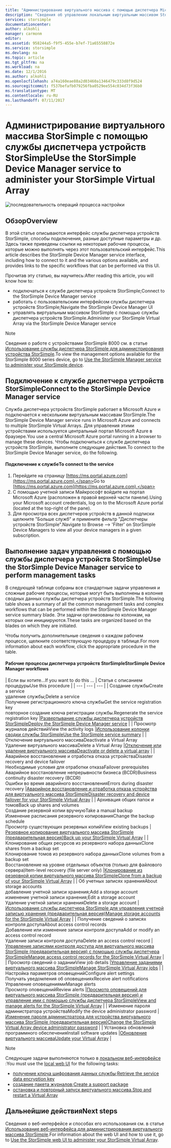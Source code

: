 ```yaml
---
title: "Администрирование виртуального массива с помощью диспетчера Microsoft Azure StorSimple | Документация Майкрософт"
description: "Сведения об управлении локальным виртуальным массивом StorSimple с помощью службы диспетчера устройств StorSimple на портале Azure."
services: storsimple
documentationcenter: 
author: alkohli
manager: carmonm
editor: 
ms.assetid: 958244a5-f9f5-455e-b7ef-71a65558872e
ms.service: storsimple
ms.devlang: na
ms.topic: article
ms.tgt_pltfrm: na
ms.workload: na
ms.date: 12/1/2016
ms.author: alkohli
ms.openlocfilehash: a74a160eae88a2d03460a1346479c333d8f9d524
ms.sourcegitcommit: f537befafb079256fba0529ee554c034d73f36b0
ms.translationtype: MT
ms.contentlocale: ru-RU
ms.lasthandoff: 07/11/2017
---
```

# <a name="use-the-storsimple-device-manager-service-to-administer-your-storsimple-virtual-array"></a><span data-ttu-id="75109-103">Администрирование виртуального массива StorSimple с помощью службы диспетчера устройств StorSimple</span><span class="sxs-lookup"><span data-stu-id="75109-103">Use the StorSimple Device Manager service to administer your StorSimple Virtual Array</span></span>
![последовательность операций процесса настройки](./media/storsimple-virtual-array-manager-service-administration/manage4.png)

## <a name="overview"></a><span data-ttu-id="75109-105">Обзор</span><span class="sxs-lookup"><span data-stu-id="75109-105">Overview</span></span>
<span data-ttu-id="75109-106">В этой статье описываются интерфейс службы диспетчера устройств StorSimple, способы подключения, разные доступные параметры и др. Здесь также приведены ссылки на некоторые рабочие процессы, которые можно выполнять через этот пользовательский интерфейс.</span><span class="sxs-lookup"><span data-stu-id="75109-106">This article describes the StorSimple Device Manager service interface, including how to connect to it and the various options available, and provides links to the specific workflows that can be performed via this UI.</span></span>

<span data-ttu-id="75109-107">Прочитав эту статью, вы научитесь:</span><span class="sxs-lookup"><span data-stu-id="75109-107">After reading this article, you will know how to:</span></span>

* <span data-ttu-id="75109-108">подключаться к службе диспетчера устройств StorSimple;</span><span class="sxs-lookup"><span data-stu-id="75109-108">Connect to the StorSimple Device Manager service</span></span>
* <span data-ttu-id="75109-109">работать с пользовательским интерфейсом службы диспетчера устройств StorSimple;</span><span class="sxs-lookup"><span data-stu-id="75109-109">Navigate the StorSimple Device Manager UI</span></span>
* <span data-ttu-id="75109-110">управлять виртуальным массивом StorSimple с помощью службы диспетчера устройств StorSimple.</span><span class="sxs-lookup"><span data-stu-id="75109-110">Administer your StorSimple Virtual Array via the StorSimple Device Manager service</span></span>

> [!NOTE]
> <span data-ttu-id="75109-111">Сведения о работе с устройствами StorSimple 8000 см. в статье [Использование службы диспетчера StorSimple для администрирования устройства StorSimple](storsimple-manager-service-administration.md).</span><span class="sxs-lookup"><span data-stu-id="75109-111">To view the management options available for the StorSimple 8000 series device, go to [Use the StorSimple Manager service to administer your StorSimple device](storsimple-manager-service-administration.md).</span></span>
> 
> 

## <a name="connect-to-the-storsimple-device-manager-service"></a><span data-ttu-id="75109-112">Подключение к службе диспетчера устройств StorSimple</span><span class="sxs-lookup"><span data-stu-id="75109-112">Connect to the StorSimple Device Manager service</span></span>
<span data-ttu-id="75109-113">Служба диспетчера устройств StorSimple работает в Microsoft Azure и подключается к нескольким виртуальным массивам StorSimple.</span><span class="sxs-lookup"><span data-stu-id="75109-113">The StorSimple Device Manager service runs in Microsoft Azure and connects to multiple StorSimple Virtual Arrays.</span></span> <span data-ttu-id="75109-114">Для управления этими устройствами используется центральный портал Microsoft Azure в браузере.</span><span class="sxs-lookup"><span data-stu-id="75109-114">You use a central Microsoft Azure portal running in a browser to manage these devices.</span></span> <span data-ttu-id="75109-115">Чтобы подключиться к службе диспетчера устройств StorSimple, выполните следующие действия.</span><span class="sxs-lookup"><span data-stu-id="75109-115">To connect to the StorSimple Device Manager service, do the following.</span></span>

#### <a name="to-connect-to-the-service"></a><span data-ttu-id="75109-116">Подключение к службе</span><span class="sxs-lookup"><span data-stu-id="75109-116">To connect to the service</span></span>
1. <span data-ttu-id="75109-117">Перейдите на страницу [https://ms.portal.azure.com](https://ms.portal.azure.com).</span><span class="sxs-lookup"><span data-stu-id="75109-117">Go to [https://ms.portal.azure.com](https://ms.portal.azure.com).</span></span>
2. <span data-ttu-id="75109-118">С помощью учетной записи Майкрософт войдите на портал Microsoft Azure (расположен в правой верхней части панели).</span><span class="sxs-lookup"><span data-stu-id="75109-118">Using your Microsoft account credentials, log on to the Microsoft Azure portal (located at the top-right of the pane).</span></span>
3. <span data-ttu-id="75109-119">Для просмотра всех диспетчеров устройств в данной подписки щелкните "Больше служб" и примените фильтр "Диспетчеры устройств StorSimple".</span><span class="sxs-lookup"><span data-stu-id="75109-119">Navigate to Browse --> 'Filter' on StorSimple Device Managers to view all your device managers in a given subscription.</span></span>

## <a name="use-the-storsimple-device-manager-service-to-perform-management-tasks"></a><span data-ttu-id="75109-120">Выполнение задач управления с помощью службы диспетчера устройств StorSimple</span><span class="sxs-lookup"><span data-stu-id="75109-120">Use the StorSimple Device Manager service to perform management tasks</span></span>
<span data-ttu-id="75109-121">В следующей таблице собраны все стандартные задачи управления и сложные рабочие процессы, которые могут быть выполнены в колонке сводных данных службы диспетчера устройств StorSimple.</span><span class="sxs-lookup"><span data-stu-id="75109-121">The following table shows a summary of all the common management tasks and complex workflows that can be performed within the StorSimple Device Manager service summary blade.</span></span> <span data-ttu-id="75109-122">Эти задачи организованы по колонкам, на которых они инициируются.</span><span class="sxs-lookup"><span data-stu-id="75109-122">These tasks are organized based on the blades on which they are initiated.</span></span>

<span data-ttu-id="75109-123">Чтобы получить дополнительные сведения о каждом рабочем процессе, щелкните соответствующую процедуру в таблице.</span><span class="sxs-lookup"><span data-stu-id="75109-123">For more information about each workflow, click the appropriate procedure in the table.</span></span>

#### <a name="storsimple-device-manager-workflows"></a><span data-ttu-id="75109-124">Рабочие процессы диспетчера устройств StorSimple</span><span class="sxs-lookup"><span data-stu-id="75109-124">StorSimple Device Manager workflows</span></span>
| <span data-ttu-id="75109-125">Если вы хотите...</span><span class="sxs-lookup"><span data-stu-id="75109-125">If you want to do this ...</span></span> | <span data-ttu-id="75109-126">Статья с описанием процедуры</span><span class="sxs-lookup"><span data-stu-id="75109-126">Use this procedure</span></span> |
| --- | --- | --- |
| <span data-ttu-id="75109-127">Создание службы</span><span class="sxs-lookup"><span data-stu-id="75109-127">Create a service</span></span></br><span data-ttu-id="75109-128">удаление службы;</span><span class="sxs-lookup"><span data-stu-id="75109-128">Delete a service</span></span></br><span data-ttu-id="75109-129">Получение регистрационного ключа службы</span><span class="sxs-lookup"><span data-stu-id="75109-129">Get the service registration key</span></span></br><span data-ttu-id="75109-130">повторное создание ключа регистрации службы.</span><span class="sxs-lookup"><span data-stu-id="75109-130">Regenerate the service registration key</span></span> |[<span data-ttu-id="75109-131">Развертывание службы диспетчера устройств StorSimple</span><span class="sxs-lookup"><span data-stu-id="75109-131">Deploy the StorSimple Device Manager service</span></span>](storsimple-virtual-array-manage-service.md) |
| <span data-ttu-id="75109-132">Просмотр журналов действий</span><span class="sxs-lookup"><span data-stu-id="75109-132">View the activity logs</span></span> |[<span data-ttu-id="75109-133">Использование колонки сводки службы StorSimple</span><span class="sxs-lookup"><span data-stu-id="75109-133">Use the StorSimple service summary</span></span>](storsimple-virtual-array-service-summary.md) |
| <span data-ttu-id="75109-134">Отключение виртуального массива</span><span class="sxs-lookup"><span data-stu-id="75109-134">Deactivate a Virtual Array</span></span></br><span data-ttu-id="75109-135">Удаление виртуального массива</span><span class="sxs-lookup"><span data-stu-id="75109-135">Delete a Virtual Array</span></span> |[<span data-ttu-id="75109-136">Отключение или удаление виртуального массива</span><span class="sxs-lookup"><span data-stu-id="75109-136">Deactivate or delete a virtual array</span></span>](storsimple-virtual-array-deactivate-and-delete-device.md) |
| <span data-ttu-id="75109-137">Аварийное восстановление и отработка отказа устройства</span><span class="sxs-lookup"><span data-stu-id="75109-137">Disaster recovery and device failover</span></span></br><span data-ttu-id="75109-138">Необходимые условия для отработки отказа</span><span class="sxs-lookup"><span data-stu-id="75109-138">Failover prerequisites</span></span></br><span data-ttu-id="75109-139">Аварийное восстановление непрерывности бизнеса (BCDR)</span><span class="sxs-lookup"><span data-stu-id="75109-139">Business continuity disaster recovery (BCDR)</span></span></br><span data-ttu-id="75109-140">Ошибки во время аварийного восстановления</span><span class="sxs-lookup"><span data-stu-id="75109-140">Errors during disaster recovery</span></span> |[<span data-ttu-id="75109-141">Аварийное восстановление и отработка отказа устройства для виртуального массива StorSimple</span><span class="sxs-lookup"><span data-stu-id="75109-141">Disaster recovery and device failover for your StorSimple Virtual Array</span></span>](storsimple-virtual-array-failover-dr.md) |
| <span data-ttu-id="75109-142">Архивация общих папок и томов</span><span class="sxs-lookup"><span data-stu-id="75109-142">Back up shares and volumes</span></span></br><span data-ttu-id="75109-143">Создание резервной копии вручную</span><span class="sxs-lookup"><span data-stu-id="75109-143">Take a manual backup</span></span></br><span data-ttu-id="75109-144">Изменение расписания резервного копирования</span><span class="sxs-lookup"><span data-stu-id="75109-144">Change the backup schedule</span></span></br><span data-ttu-id="75109-145">Просмотр существующих резервных копий</span><span class="sxs-lookup"><span data-stu-id="75109-145">View existing backups</span></span> |[<span data-ttu-id="75109-146">Резервное копирование виртуального массива StorSimple (предварительная версия)</span><span class="sxs-lookup"><span data-stu-id="75109-146">Back up your StorSimple Virtual Array</span></span>](storsimple-virtual-array-backup.md) |
| <span data-ttu-id="75109-147">Клонирование общих ресурсов из резервного набора данных</span><span class="sxs-lookup"><span data-stu-id="75109-147">Clone shares from a backup set</span></span></br><span data-ttu-id="75109-148">Клонирование томов из резервного набора данных</span><span class="sxs-lookup"><span data-stu-id="75109-148">Clone volumes from a backup set</span></span></br><span data-ttu-id="75109-149">Восстановление на уровне отдельных объектов (только для файлового сервера)</span><span class="sxs-lookup"><span data-stu-id="75109-149">Item-level recovery (file server only)</span></span> |[<span data-ttu-id="75109-150">Клонирование из резервной копии виртуального массива StorSimple</span><span class="sxs-lookup"><span data-stu-id="75109-150">Clone from a backup of your StorSimple Virtual Array</span></span>](storsimple-virtual-array-clone.md) |
| <span data-ttu-id="75109-151">Об учетных записях хранения</span><span class="sxs-lookup"><span data-stu-id="75109-151">About  storage accounts</span></span></br><span data-ttu-id="75109-152">добавление учетной записи хранения;</span><span class="sxs-lookup"><span data-stu-id="75109-152">Add a storage account</span></span></br><span data-ttu-id="75109-153">изменение учетной записи хранения;</span><span class="sxs-lookup"><span data-stu-id="75109-153">Edit a storage account</span></span></br><span data-ttu-id="75109-154">Удаление учетной записи хранения</span><span class="sxs-lookup"><span data-stu-id="75109-154">Delete a storage account</span></span> |[<span data-ttu-id="75109-155">Использование службы диспетчера StorSimple для управления учетной записью хранения (предварительная версия)</span><span class="sxs-lookup"><span data-stu-id="75109-155">Manage storage accounts for the StorSimple Virtual Array</span></span>](storsimple-virtual-array-manage-storage-accounts.md) |
| <span data-ttu-id="75109-156">Получение сведений о записях контроля доступа</span><span class="sxs-lookup"><span data-stu-id="75109-156">About access control records</span></span></br><span data-ttu-id="75109-157">Добавление или изменение записи контроля доступа</span><span class="sxs-lookup"><span data-stu-id="75109-157">Add or modify an access control record</span></span> </br><span data-ttu-id="75109-158">Удаление записи контроля доступа</span><span class="sxs-lookup"><span data-stu-id="75109-158">Delete an access control record</span></span> |[<span data-ttu-id="75109-159">Управление записями контроля доступа для виртуального массива StorSimple (предварительная версия) с помощью службы диспетчера StorSimple</span><span class="sxs-lookup"><span data-stu-id="75109-159">Manage access control records for the StorSimple Virtual Array</span></span>](storsimple-virtual-array-manage-acrs.md) |
| <span data-ttu-id="75109-160">Просмотр сведений о задании</span><span class="sxs-lookup"><span data-stu-id="75109-160">View job details</span></span> |[<span data-ttu-id="75109-161">Управление заданиями виртуального массива StorSimple</span><span class="sxs-lookup"><span data-stu-id="75109-161">Manage StorSimple Virtual Array jobs</span></span>](storsimple-virtual-array-manage-jobs.md) |
| <span data-ttu-id="75109-162">Настройка параметров оповещений</span><span class="sxs-lookup"><span data-stu-id="75109-162">Configure alert settings</span></span></br><span data-ttu-id="75109-163">Получать уведомления об оповещениях</span><span class="sxs-lookup"><span data-stu-id="75109-163">Receive alert notifications</span></span></br><span data-ttu-id="75109-164">Управление оповещениями</span><span class="sxs-lookup"><span data-stu-id="75109-164">Manage alerts</span></span></br><span data-ttu-id="75109-165">Просмотр оповещений</span><span class="sxs-lookup"><span data-stu-id="75109-165">Review alerts</span></span> |[<span data-ttu-id="75109-166">Просмотр оповещений для виртуального массива StorSimple (предварительная версия) и управление ими с помощью службы диспетчера StorSimple</span><span class="sxs-lookup"><span data-stu-id="75109-166">View and manage alerts for the StorSimple Virtual Array</span></span>](storsimple-virtual-array-manage-alerts.md) |
| <span data-ttu-id="75109-167">Изменение пароля администратора устройства</span><span class="sxs-lookup"><span data-stu-id="75109-167">Modify the device administrator password</span></span> |[<span data-ttu-id="75109-168">Изменение пароля администратора для устройства виртуального массива StorSimple (предварительная версия)</span><span class="sxs-lookup"><span data-stu-id="75109-168">Change the StorSimple Virtual Array device administrator password</span></span>](storsimple-virtual-array-change-device-admin-password.md) |
| <span data-ttu-id="75109-169">Установка обновлений программного обеспечения</span><span class="sxs-lookup"><span data-stu-id="75109-169">Install software updates</span></span> |[<span data-ttu-id="75109-170">Обновление виртуального массива</span><span class="sxs-lookup"><span data-stu-id="75109-170">Update your Virtual Array</span></span>](storsimple-virtual-array-install-update.md) |

> [!NOTE]
> <span data-ttu-id="75109-171">Следующие задачи выполняются только в [локальном веб-интерфейсе](storsimple-ova-web-ui-admin.md) :</span><span class="sxs-lookup"><span data-stu-id="75109-171">You must use the [local web UI](storsimple-ova-web-ui-admin.md) for the following tasks:</span></span>
> 
> * [<span data-ttu-id="75109-172">получение ключа шифрования данных службы;</span><span class="sxs-lookup"><span data-stu-id="75109-172">Retrieve the service data encryption key</span></span>](storsimple-ova-web-ui-admin.md#get-the-service-data-encryption-key)
> * [<span data-ttu-id="75109-173">создание пакета журналов;</span><span class="sxs-lookup"><span data-stu-id="75109-173">Create a support package</span></span>](storsimple-ova-web-ui-admin.md#generate-a-log-package)
> * [<span data-ttu-id="75109-174">остановка и повторный запуск виртуального массива.</span><span class="sxs-lookup"><span data-stu-id="75109-174">Stop and restart a Virtual Array</span></span>](storsimple-ova-web-ui-admin.md#shut-down-and-restart-your-device)
> 
> 

## <a name="next-steps"></a><span data-ttu-id="75109-175">Дальнейшие действия</span><span class="sxs-lookup"><span data-stu-id="75109-175">Next steps</span></span>
<span data-ttu-id="75109-176">Сведения о веб-интерфейсе и способах его использования см. в статье [Использование веб-интерфейса для администрирования виртуального массива StorSimple](storsimple-ova-web-ui-admin.md).</span><span class="sxs-lookup"><span data-stu-id="75109-176">For information about the web UI and how to use it, go to [Use the StorSimple web UI to administer your StorSimple Virtual Array](storsimple-ova-web-ui-admin.md).</span></span>

